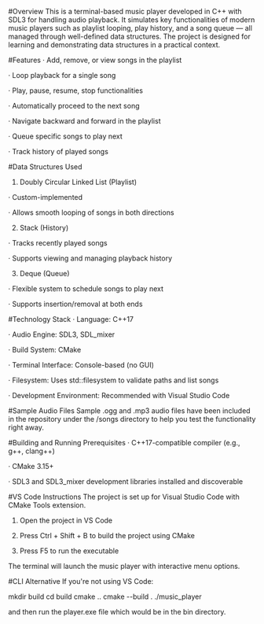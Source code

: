 #Overview
This is a terminal-based music player developed in C++ with SDL3 for handling audio playback. It simulates key functionalities of modern music players such as playlist looping, play history, and a song queue — all managed through well-defined data structures. The project is designed for learning and demonstrating data structures in a practical context.

#Features
· Add, remove, or view songs in the playlist

· Loop playback for a single song

· Play, pause, resume, stop functionalities

· Automatically proceed to the next song

· Navigate backward and forward in the playlist

· Queue specific songs to play next

· Track history of played songs

#Data Structures Used
1. Doubly Circular Linked List (Playlist)

· Custom-implemented

· Allows smooth looping of songs in both directions

2. Stack (History)

· Tracks recently played songs

· Supports viewing and managing playback history

3. Deque (Queue)

· Flexible system to schedule songs to play next

· Supports insertion/removal at both ends

#Technology Stack
· Language: C++17

· Audio Engine: SDL3, SDL_mixer

· Build System: CMake

· Terminal Interface: Console-based (no GUI)

· Filesystem: Uses std::filesystem to validate paths and list songs

· Development Environment: Recommended with Visual Studio Code

#Sample Audio Files
Sample .ogg and .mp3 audio files have been included in the repository under the /songs directory to help you test the functionality right away.

#Building and Running
Prerequisites
· C++17-compatible compiler (e.g., g++, clang++)

· CMake 3.15+

· SDL3 and SDL3_mixer development libraries installed and discoverable

#VS Code Instructions
The project is set up for Visual Studio Code with CMake Tools extension.

1. Open the project in VS Code

2. Press Ctrl + Shift + B to build the project using CMake

3. Press F5 to run the executable

The terminal will launch the music player with interactive menu options.

#CLI Alternative
If you're not using VS Code:

mkdir build
cd build
cmake ..
cmake --build .
./music_player

and then run the player.exe file which would be in the bin directory.

